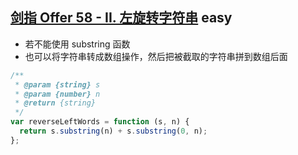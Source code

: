 ## [剑指 Offer 58 - II. 左旋转字符串](https://leetcode.cn/problems/zuo-xuan-zhuan-zi-fu-chuan-lcof/) <Badge type="success">easy</Badge>

- 若不能使用 substring 函数
- 也可以将字符串转成数组操作，然后把被截取的字符串拼到数组后面

```js
/**
 * @param {string} s
 * @param {number} n
 * @return {string}
 */
var reverseLeftWords = function (s, n) {
  return s.substring(n) + s.substring(0, n);
};
```

